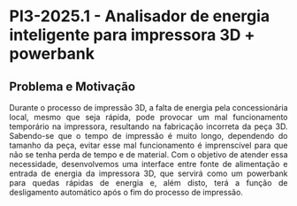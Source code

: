 # PI3-2025.1 - Analisador de energia inteligente para impressora 3D + powerbank

## **Problema e Motivação**
<p align="justify"> Durante o processo de impressão 3D, a falta de energia pela concessionária local, mesmo que seja rápida, pode provocar um mal funcionamento temporário na impressora, resultando  na fabricação incorreta da peça 3D. Sabendo-se que o tempo de impressão é muito longo, dependendo do tamanho da peça, evitar esse mal funcionamento é imprenscível para que não se tenha perda de tempo e de material. Com o objetivo de atender essa necessidade, desenvolvemos uma interface entre fonte de alimentação e entrada de energia da impressora 3D, que servirá como um powerbank para quedas rápidas de energia e, além disto, terá a função de desligamento automático após o fim do processo de impressão.<p/> 



